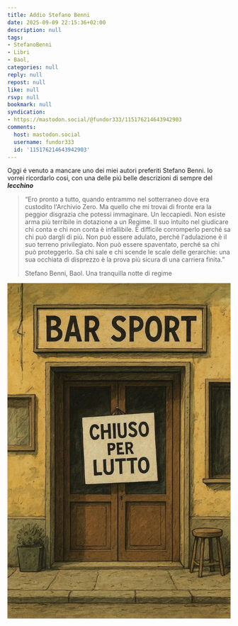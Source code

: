 ```yaml
---
title: Addio Stefano Benni
date: 2025-09-09 22:15:36+02:00
description: null
tags:
- StefanoBenni
- Libri
- Baol,
categories: null
reply: null
repost: null
like: null
rsvp: null
bookmark: null
syndication:
- https://mastodon.social/@fundor333/115176214643942903
comments:
  host: mastodon.social
  username: fundor333
  id: '115176214643942903'
---
```


Oggi é venuto a mancare uno dei miei autori preferiti Stefano Benni. Io vorrei ricordarlo cosi, con una delle piú belle descrizioni di sempre del __*lecchino*__

> “Ero pronto a tutto, quando entrammo nel sotterraneo dove era custodito l'Archivio Zero.
> Ma quello che mi trovai di fronte era la peggior disgrazia che potessi immaginare.
> Un leccapiedi.
> Non esiste arma più terribile in dotazione a un Regime. Il suo intuito nel giudicare chi conta e chi non conta è infallibile. È difficile corromperlo perché sa chi può dargli di più. Non può essere adulato, perché l'adulazione è il suo terreno privilegiato. Non può essere spaventato, perché sa chi può proteggerlo. Sa chi sale e chi scende le scale delle gerarchie: una sua occhiata di disprezzo è la prova più sicura di una carriera finita.”
>
> Stefano Benni, Baol. Una tranquilla notte di regime

![cover.jpg](cover.jpg)
